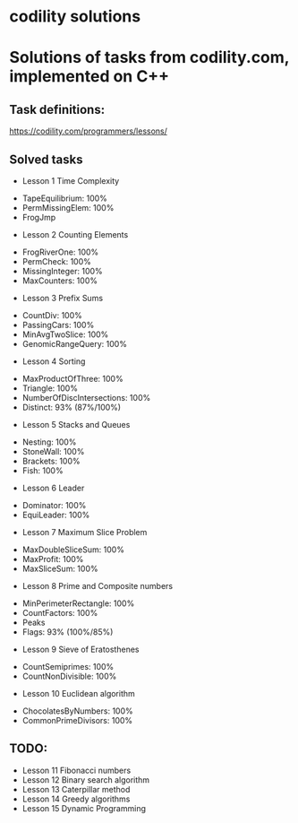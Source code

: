 # codility solutions

Solutions of tasks from codility.com, implemented on C++
========================================================

Task definitions:
-----------------
https://codility.com/programmers/lessons/

Solved tasks
------------
 * Lesson 1 Time Complexity
  + TapeEquilibrium: 100%
  + PermMissingElem: 100%
  + FrogJmp
 * Lesson 2 Counting Elements
  + FrogRiverOne: 100%
  + PermCheck: 100%
  + MissingInteger: 100%
  + MaxCounters: 100%
 * Lesson 3 Prefix Sums
  + CountDiv: 100%
  + PassingCars: 100%
  + MinAvgTwoSlice: 100%
  + GenomicRangeQuery: 100%
 * Lesson 4 Sorting
  + MaxProductOfThree: 100%
  + Triangle: 100%
  + NumberOfDiscIntersections: 100%
  + Distinct: 93% (87%/100%)
 * Lesson 5 Stacks and Queues
  + Nesting: 100%
  + StoneWall: 100%
  + Brackets: 100%
  + Fish: 100%
 * Lesson 6 Leader
  + Dominator: 100%
  + EquiLeader: 100%
 * Lesson 7 Maximum Slice Problem
  + MaxDoubleSliceSum: 100%
  + MaxProfit: 100%
  + MaxSliceSum: 100%
 * Lesson 8 Prime and Composite numbers
  + MinPerimeterRectangle: 100%
  + CountFactors: 100%
  + Peaks
  + Flags: 93% (100%/85%)
 * Lesson 9 Sieve of Eratosthenes
  + CountSemiprimes: 100%
  + CountNonDivisible: 100%
 * Lesson 10 Euclidean algorithm
  + ChocolatesByNumbers: 100%
  + CommonPrimeDivisors: 100%

TODO:
-----
 * Lesson 11 Fibonacci numbers
 * Lesson 12 Binary search algorithm
 * Lesson 13 Caterpillar method
 * Lesson 14 Greedy algorithms
 * Lesson 15 Dynamic Programming
